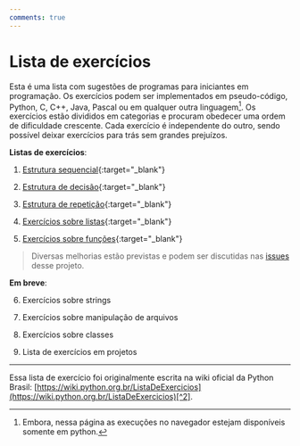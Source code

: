 ```yaml
---
comments: true
---
```


# Lista de exercícios

Esta é uma lista com sugestões de programas para iniciantes em programação. Os exercícios podem ser implementados em pseudo-código, Python, C, C++, Java, Pascal ou em qualquer outra linguagem[^1]. Os exercícios estão divididos em categorias e procuram obedecer uma ordem de dificuldade crescente. Cada exercício é independente do outro, sendo possível deixar exercícios para trás sem grandes prejuízos.


**Listas de exercícios**:

1. [Estrutura sequencial](01_estrutura_sequencial.md){:target="_blank"}

2. [Estrutura de decisão](02_estrutura_de_decisao.md){:target="_blank"}

3. [Estrutura de repetição](03_estrutura_de_repeticao.md){:target="_blank"}

4. [Exercícios sobre listas](04_listas.md){:target="_blank"}

4. [Exercícios sobre funções](05_funcoes.md){:target="_blank"}

> Diversas melhorias estão previstas e podem ser discutidas nas [issues](https://github.com/dunossauro/exercicios-python-brasil/issues) desse projeto.

**Em breve**:

6. Exercícios sobre strings

7. Exercícios sobre manipulação de arquivos

8. Exercícios sobre classes

9. Lista de exercícios em projetos


---

Essa lista de exercício foi originalmente escrita na wiki oficial da Python Brasil: [https://wiki.python.org.br/ListaDeExercicios](https://wiki.python.org.br/ListaDeExercicios)[^2].


[^1]: Embora, nessa página as execuções no navegador estejam disponíveis somente em python.
[^2]: O link oficial está atualmente fora do ar. Existe uma discução rolando [aqui](https://github.com/pythonbrasil/wiki/issues/313) para decidir o futuro da antiga lista.
